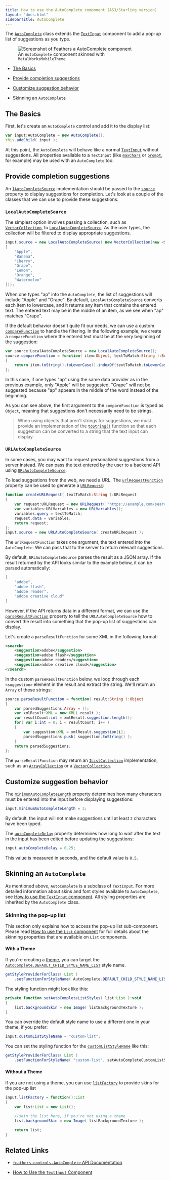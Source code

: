 ```yaml
---
title: How to use the AutoComplete component (AS3/Starling version)
layout: "docs.html"
sidebarTitle: AutoComplete
---
```


The [`AutoComplete`](/api-reference/feathers/controls/AutoComplete.html) class extends the [`TextInput`](./text-input.md) component to add a pop-up list of suggestions as you type.

<figure>
<img src="/learn/as3-starling/images/auto-complete.png" srcset="/learn/as3-starling/images/auto-complete@2x.png 2x" alt="Screenshot of Feathers a AutoComplete component" />
<figcaption>An <code>AutoComplete</code> component skinned with <code>MetalWorksMobileTheme</code></figcaption>
</figure>

- [The Basics](#the-basics)

- [Provide completion suggestions](#provide-completion-suggestions)

- [Customize suggestion behavior](#customize-suggestion-behavior)

- [Skinning an `AutoComplete`](#skinning-an-autocomplete)

## The Basics

First, let's create an `AutoComplete` control and add it to the display list:

```actionscript
var input:AutoComplete = new AutoComplete();
this.addChild( input );
```

At this point, the `AutoComplete` will behave like a normal [`TextInput`](./text-input.md) without suggestions. All properties available to a `TextInput` (like [`maxChars`](/api-reference/feathers/controls/TextInput.html#maxChars) or [`prompt`](/api-reference/feathers/controls/TextInput.html#prompt), for example) may be used with an `AutoComplete` too.

## Provide completion suggestions

An [`IAutoCompleteSource`](/api-reference/feathers/data/IAutoCompleteSource.html) implementation should be passed to the [`source`](/api-reference/feathers/controls/AutoComplete.html#source) property to display suggestions for completion. Let's look at a couple of the classes that we can use to provide these suggestions.

### `LocalAutoCompleteSource`

The simplest option involves passing a collection, such as [`VectorCollection`](/api-reference/feathers/data/VectorCollection.html), to [`LocalAutoCompleteSource`](/api-reference/feathers/data/LocalAutoCompleteSource.html). As the user types, the collection will be filtered to display appropriate suggestions.

```actionscript
input.source = new LocalAutoCompleteSource( new VectorCollection(new <String>
[
	"Apple",
	"Banana",
	"Cherry",
	"Grape",
	"Lemon",
	"Orange",
	"Watermelon"
]));
```

When one types "ap" into the `AutoComplete`, the list of suggestions will include "Apple" and "Grape". By default, `LocalAutoCompleteSource` converts each item to lowercase, and it returns any item that contains the entered text. The entered text may be in the middle of an item, as we see when "ap" matches "Grape".

If the default behavior doesn't quite fit our needs, we can use a custom [`compareFunction`](/api-reference/feathers/data/LocalAutoCompleteSource.html#compareFunction) to handle the filtering. In the following example, we create a `compareFunction` where the entered text must be at the very beginning of the suggestion:

```actionscript
var source:LocalAutoCompleteSource = new LocalAutoCompleteSource();
source.compareFunction = function( item:Object, textToMatch:String ):Boolean
{
	return item.toString().toLowerCase().indexOf(textToMatch.toLowerCase()) == 0;
};
```

In this case, if one types "ap" using the same data provider as in the previous example, only "Apple" will be suggested. "Grape" will not be suggested because "ap" appears in the middle of the word instead of the beginning.

As you can see above, the first argument to the `compareFunction` is typed as `Object`, meaning that suggestions don't necessarily need to be strings.

> When using objects that aren't strings for suggestions, we must provide an implementation of the [`toString()`](<https://airsdk.dev/reference/actionscript/3.0/Object.html#toString()>) function so that each suggestion can be converted to a string that the text input can display.

### `URLAutoCompleteSource`

In some cases, you may want to request personalized suggestions from a server instead. We can pass the text entered by the user to a backend API using [`URLAutoCompleteSource`](/api-reference/feathers/data/URLAutoCompleteSource.html).

To load suggestions from the web, we need a URL. The [`urlRequestFunction`](/api-reference/feathers/data/URLAutoCompleteSource.html#urlRequestFunction) property can be used to generate a [`URLRequest`](https://airsdk.dev/reference/actionscript/3.0/flash/net/URLRequest.html):

```actionscript
function createURLRequest( textToMatch:String ):URLRequest
{
	var request:URLRequest = new URLRequest( "https://example.com/search_suggestions" );
	var variables:URLVariables = new URLVariables();
	variables.query = textToMatch;
	request.data = variables;
	return request;
};
input.source = new URLAutoCompleteSource( createURLRequest );
```

The `urlRequestFunction` takes one argument, the text entered into the `AutoComplete`. We can pass that to the server to return relevant suggestions.

By default, `URLAutoCompleteSource` parses the result as a JSON array. If the result returned by the API looks similar to the example below, it can be parsed automatically:

```actionscript
[
	"adobe",
	"adobe flash",
	"adobe reader",
	"adobe creative cloud"
]
```

However, if the API returns data in a different format, we can use the [`parseResultFunction`](/api-reference/feathers/data/URLAutoCompleteSource.html#parseResultFunction) property to tell the `URLAutoCompleteSource` how to convert the result into something that the pop-up list of suggestions can display.

Let's create a `parseResultFunction` for some XML in the following format:

```xml
<search>
	<suggestion>adobe</suggestion>
	<suggestion>adobe flash</suggestion>
	<suggestion>adobe reader</suggestion>
	<suggestion>adobe creative cloud</suggestion>
</search>
```

In the custom `parseResultFunction` below, we loop through each `<suggestion>` element in the result and extract the string. We'll return an `Array` of these strings:

```actionscript
source.parseResultFunction = function( result:String ):Object
{
	var parsedSuggestions:Array = [];
	var xmlResult:XML = new XML( result );
	var resultCount:int = xmlResult.suggestion.length();
	for( var i:int = 0; i < resultCount; i++ )
	{
		var suggestion:XML = xmlResult.suggestion[i];
		parsedSuggestions.push( suggestion.toString() );
	}
	return parsedSuggestions;
};
```

The `parseResultFunction` may return an [`IListCollection`](/api-reference/feathers/data/IListCollection.html) implementation, such as an [`ArrayCollection`](/api-reference/feathers/data/ArrayCollection.html) or a [`VectorCollection`](/api-reference/feathers/data/VectorCollection.html).

## Customize suggestion behavior

The [`minimumAutoCompleteLength`](/api-reference/feathers/controls/AutoComplete.html#minimumAutoCompleteLength) property determines how many characters must be entered into the input before displaying suggestions:

```actionscript
input.minimumAutoCompleteLength = 3;
```

By default, the input will not make suggestions until at least `2` characters have been typed.

The [`autoCompleteDelay`](/api-reference/feathers/controls/AutoComplete.html#autoCompleteDelay) property determines how long to wait after the text in the input has been edited before updating the suggestions:

```actionscript
input.autoCompleteDelay = 0.25;
```

This value is measured in seconds, and the default value is `0.5`.

## Skinning an `AutoComplete`

As mentioned above, `AutoComplete` is a subclass of `TextInput`. For more detailed information about skins and font styles available to `AutoComplete`, see [How to use the `TextInput` component](./text-input.md). All styling properties are inherited by the `AutoComplete` class.

### Skinning the pop-up list

This section only explains how to access the pop-up list sub-component. Please read [How to use the `List` component](./list.md) for full details about the skinning properties that are available on `List` components.

#### With a Theme

If you're creating a [theme](./themes.md), you can target the [`AutoComplete.DEFAULT_CHILD_STYLE_NAME_LIST`](/api-reference/feathers/controls/AutoComplete.html#DEFAULT_CHILD_STYLE_NAME_LIST) style name.

```actionscript
getStyleProviderForClass( List )
	.setFunctionForStyleName( AutoComplete.DEFAULT_CHILD_STYLE_NAME_LIST, setAutoCompleteListStyles );
```

The styling function might look like this:

```actionscript
private function setAutoCompleteListStyles( list:List ):void
{
	list.backgroundSkin = new Image( listBackgroundTexture );
}
```

You can override the default style name to use a different one in your theme, if you prefer:

```actionscript
input.customListStyleName = "custom-list";
```

You can set the styling function for the [`customListStyleName`](/api-reference/feathers/controls/AutoComplete.html#customListStyleName) like this:

```actionscript
getStyleProviderForClass( List )
	.setFunctionForStyleName( "custom-list", setAutoCompleteCustomListStyles );
```

#### Without a Theme

If you are not using a theme, you can use [`listFactory`](/api-reference/feathers/controls/AutoComplete.html#listFactory) to provide skins for the pop-up list

```actionscript
input.listFactory = function():List
{
	var list:List = new List();

	//skin the list here, if you're not using a theme
	list.backgroundSkin = new Image( listBackgroundTexture );

	return list;
}
```

## Related Links

- [`feathers.controls.AutoComplete` API Documentation](/api-reference/feathers/controls/AutoComplete.html)

- [How to Use the `TextInput` Component](./text-input.md)
